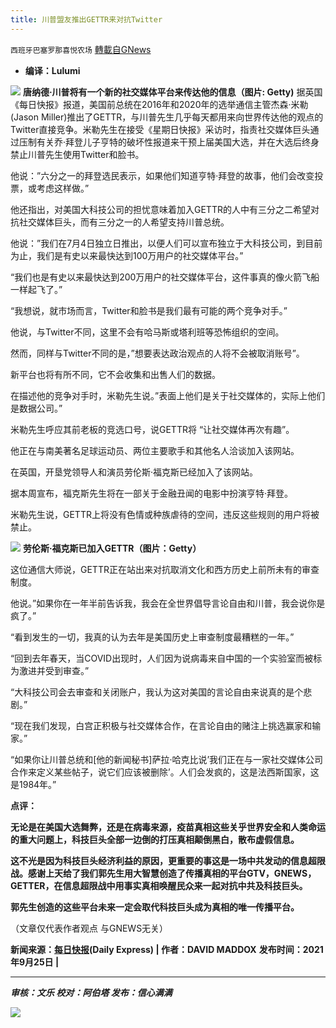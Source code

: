 ```yaml
---
title: 川普盟友推出GETTR来对抗Twitter
---
```

`西班牙巴塞罗那喜悦农场` [轉載自GNews](https://gnews.org/zh-hans/1560291/)

- **编译：Lulumi**

![](https://assets.gnews.org/wp-content/uploads/2021/09/tempsnip147.png)
**唐纳德·川普将有一个新的社交媒体平台来传达他的信息（图片: Getty)**
据英国《每日快报》报道，美国前总统在2016年和2020年的选举通信主管杰森·米勒(Jason Miller)推出了GETTR，与川普先生几乎每天都用来向世界传达他的观点的Twitter直接竞争。米勒先生在接受《星期日快报》采访时，指责社交媒体巨头通过压制有关乔·拜登儿子亨特的破坏性报道来干预上届美国大选，并在大选后终身禁止川普先生使用Twitter和脸书。

他说：”六分之一的拜登选民表示，如果他们知道亨特·拜登的故事，他们会改变投票，或考虑这样做。”

他还指出，对美国大科技公司的担忧意味着加入GETTR的人中有三分之二希望对抗社交媒体巨头，而有三分之一的人希望支持川普总统。

他说：”我们在7月4日独立日推出，以便人们可以宣布独立于大科技公司，到目前为止，我们是有史以来最快达到100万用户的社交媒体平台。”

“我们也是有史以来最快达到200万用户的社交媒体平台，这件事真的像火箭飞船一样起飞了。”

“我想说，就市场而言，Twitter和脸书是我们最有可能的两个竞争对手。”

他说，与Twitter不同，这里不会有哈马斯或塔利班等恐怖组织的空间。

然而，同样与Twitter不同的是，”想要表达政治观点的人将不会被取消账号”。

新平台也将有所不同，它不会收集和出售人们的数据。

在描述他的竞争对手时，米勒先生说。”表面上他们是关于社交媒体的，实际上他们是数据公司。”

米勒先生呼应其前老板的竞选口号，说GETTR将 “让社交媒体再次有趣”。

他正在与南美著名足球运动员、两位主要歌手和其他名人洽谈加入该网站。

在英国，开垦党领导人和演员劳伦斯·福克斯已经加入了该网站。

据本周宣布，福克斯先生将在一部关于金融丑闻的电影中扮演亨特·拜登。

米勒先生说，GETTR上将没有色情或种族虐待的空间，违反这些规则的用户将被禁止。

![](https://assets.gnews.org/wp-content/uploads/2021/09/tempsnip148.png)
**劳伦斯·福克斯已加入GETTR（图片：Getty）**

这位通信大师说，GETTR正在站出来对抗取消文化和西方历史上前所未有的审查制度。

他说。”如果你在一年半前告诉我，我会在全世界倡导言论自由和川普，我会说你是疯了。”

“看到发生的一切，我真的认为去年是美国历史上审查制度最糟糕的一年。”

“回到去年春天，当COVID出现时，人们因为说病毒来自中国的一个实验室而被标为激进并受到审查。”

“大科技公司会去审查和关闭账户，我认为这对美国的言论自由来说真的是个悲剧。”

“现在我们发现，白宫正积极与社交媒体合作，在言论自由的赌注上挑选赢家和输家。”

“如果你让川普总统和[他的新闻秘书]萨拉·哈克比说’我们正在与一家社交媒体公司合作来定义某些帖子，说它们应该被删除’。人们会发疯的，这是法西斯国家，这是1984年。”

**点评：**

**无论是在美国大选舞弊，还是在病毒来源，疫苗真相这些关乎世界安全和人类命运的重大问题上，科技巨头全部一边倒的打压真相颠倒黑白，散布虚假信息。**

**这不光是因为科技巨头经济利益的原因，更重要的事这是一场中共发动的信息超限战。感谢上天给了我们郭先生用大智慧创造了传播真相的平台GTV，GNEWS，GETTER，在信息超限战中用事实真相唤醒民众来一起对抗中共及科技巨头。**

**郭先生创造的这些平台未来一定会取代科技巨头成为真相的唯一传播平台。**

（文章仅代表作者观点 与GNEWS无关）

**新闻来源：[每日快报](https://www.express.co.uk/news/politics/1496458/donald-trump-presidency-new-social-media-platform-rival-twitter)(Daily Express) | 作者：DAVID MADDOX** **发布时间：2021年9月25日 |**

* * *

***审核：文乐
校对：阿伯塔
发布：信心满满***

![](https://assets.gnews.org/wp-content/uploads/2021/09/GNEWS_CH.-1-1.jpeg)

